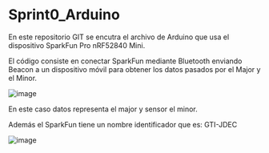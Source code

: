 # Sprint0_Arduino
En este repositorio GIT se encutra el archivo de Arduino que usa el dispositivo SparkFun Pro nRF52840 Mini.

El código consiste en conectar SparkFun mediante Bluetooth enviando Beacon a un dispositivo móvil para obtener los datos pasados por el Major y el Minor.

![image](https://user-images.githubusercontent.com/73591958/195691305-58738463-a2c3-4c74-8d97-8a5b3bd142c6.png)

En este caso datos representa el major y sensor el minor.

Además el SparkFun tiene un nombre identificador que es: GTI-JDEC

![image](https://user-images.githubusercontent.com/73591958/195691644-979fe489-c6a5-450e-96aa-b3a953f7c584.png)


